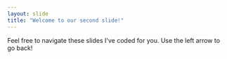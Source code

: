 ```yaml
---
layout: slide
title: "Welcome to our second slide!"
---
```

Feel free to navigate these slides I've coded for you.
Use the left arrow to go back!
